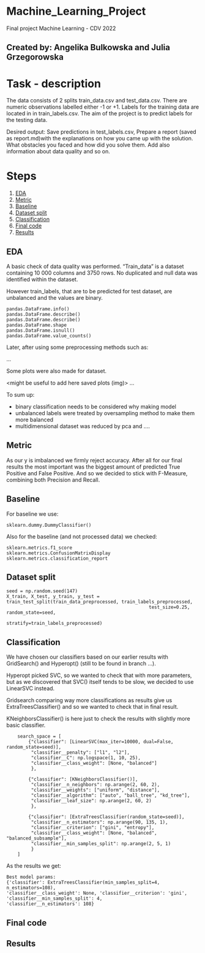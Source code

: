 # Machine_Learning_Project
Final project Machine Learning - CDV 2022
## Created by: Angelika Bulkowska and Julia Grzegorowska

# Task - description
The data consists of 2 splits train_data.csv and test_data.csv. There are numeric observations labelled either -1 or +1. Labels for the training data are located in in train_labels.csv. 
The aim of the project is to predict labels for the testing data.

Desired output:
Save predictions in test_labels.csv,
Prepare a report (saved as report.md)with the explanations on how you came up with the solution. What obstacles you faced and how did you solve them. Add also information about data quality and so on.

# Steps

1) [EDA](#EDA)
2) [Metric](#Metric)
3) [Baseline](#Baseline)
4) [Dataset split](#Dataset_split)
5) [Classification](#Classification)
6) [Final code](#Final_code)
7) [Results](#Results)


<a name="EDA"></a>
## EDA

A basic check of data quality was performed. 
“Train_data” is a dataset containing 10 000 columns and 3750 rows. 
No duplicated and null data was identified within the dataset. 

However train_labels, that are to be predicted for test dataset, are unbalanced and the
values are binary.

    pandas.DataFrame.info() 
    pandas.DataFrame.describe() 
    pandas.DataFrame.describe() 
    pandas.DataFrame.shape
    pandas.DataFrame.isnull()
    pandas.DataFrame.value_counts()

Later, after using some preprocessing methods such as:

...


Some plots were also made for dataset.


<might be useful to add here saved plots (img)>
...

To sum up:
- binary classification needs to be considered why making model
- unbalanced labels were treated by oversampling method to make them more balanced
- multidimensional dataset was reduced by pca and ....

<a name="Metric"></a>
## Metric

As our y is imbalanced we firmly reject accuracy. After all for our final results the most important was the biggest amount
of predicted True Positive and False Positive. And so we decided to stick with F-Measure, combining both Precision and 
Recall.

<a name="Baseline"></a>
## Baseline

For baseline we use:

    sklearn.dummy.DummyClassifier()

Also for the baseline (and not processed data) we checked:

    sklearn.metrics.f1_score
    sklearn.metrics.ConfusionMatrixDisplay
    sklearn.metrics.classification_report


<a name="Dataset_split"></a>
## Dataset split

    seed = np.random.seed(147)
    X_train, X_test, y_train, y_test = train_test_split(train_data_preprocessed, train_labels_preprocessed,
                                                        test_size=0.25, random_state=seed,
                                                        stratify=train_labels_preprocessed)



<a name="Classification"></a>
## Classification

We have chosen our classifiers based on our earlier results with GridSearch() and Hyperopt() (still to be found in branch
...). 

Hyperopt picked SVC, so we wanted to check that with more parameters, but as we discovered that SVC() itself tends to be slow,
we decided to use LinearSVC instead.

Gridsearch comparing way more classifications as results give us ExtraTreesClassifier() and so we wanted to check that
in final result.

KNeighborsClassifier() is here just to check the results with slightly more basic classifier.


        search_space = [
            {"classifier": [LinearSVC(max_iter=10000, dual=False, random_state=seed)],
             "classifier__penalty": ["l1", "l2"],
             "classifier__C": np.logspace(1, 10, 25),
             "classifier__class_weight": [None, "balanced"]
             },

            {"classifier": [KNeighborsClassifier()],
             "classifier__n_neighbors": np.arange(2, 60, 2),
             "classifier__weights": ["uniform", "distance"],
             "classifier__algorithm": ["auto", "ball_tree", "kd_tree"],
             "classifier__leaf_size": np.arange(2, 60, 2)
             },

            {"classifier": [ExtraTreesClassifier(random_state=seed)],
             "classifier__n_estimators": np.arange(90, 135, 1),
             "classifier__criterion": ["gini", "entropy"],
             "classifier__class_weight": [None, "balanced", "balanced_subsample"],
             "classifier__min_samples_split": np.arange(2, 5, 1)
             }
        ]

As the results we get:

    Best model params: 
    {'classifier': ExtraTreesClassifier(min_samples_split=4, n_estimators=108), 
    'classifier__class_weight': None, 'classifier__criterion': 'gini', 'classifier__min_samples_split': 4,
    'classifier__n_estimators': 108}

<a name="Final_code"></a>
## Final code

<a name="Results"></a>
## Results